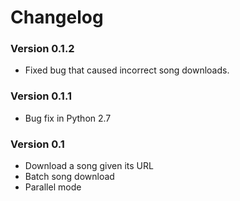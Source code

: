 Changelog
=========
### Version 0.1.2

* Fixed bug that caused incorrect song downloads.


### Version 0.1.1

* Bug fix in Python 2.7


### Version 0.1

* Download a song given its URL
* Batch song download
* Parallel mode